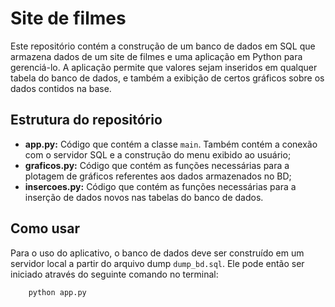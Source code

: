 # Site de filmes

Este repositório contém a construção de um banco de dados em SQL que armazena dados de um site de filmes e uma aplicação em Python para gerenciá-lo. A aplicação permite que valores sejam inseridos em qualquer tabela do banco de dados, e também a exibição de certos gráficos sobre os dados contidos na base.

## Estrutura do repositório
- **app.py:** Código que contém a classe `main`. Também contém a conexão com o servidor SQL e a construção do menu exibido ao usuário;
- **graficos.py:** Código que contém as funções necessárias para a plotagem de gráficos referentes aos dados armazenados no BD;
- **insercoes.py:** Código que contém as funções necessárias para a inserção de dados novos nas tabelas do banco de dados.

## Como usar

Para o uso do aplicativo, o banco de dados deve ser construído em um servidor local a partir do arquivo dump `dump_bd.sql`. Ele pode então ser iniciado através do seguinte comando no terminal:

        python app.py
